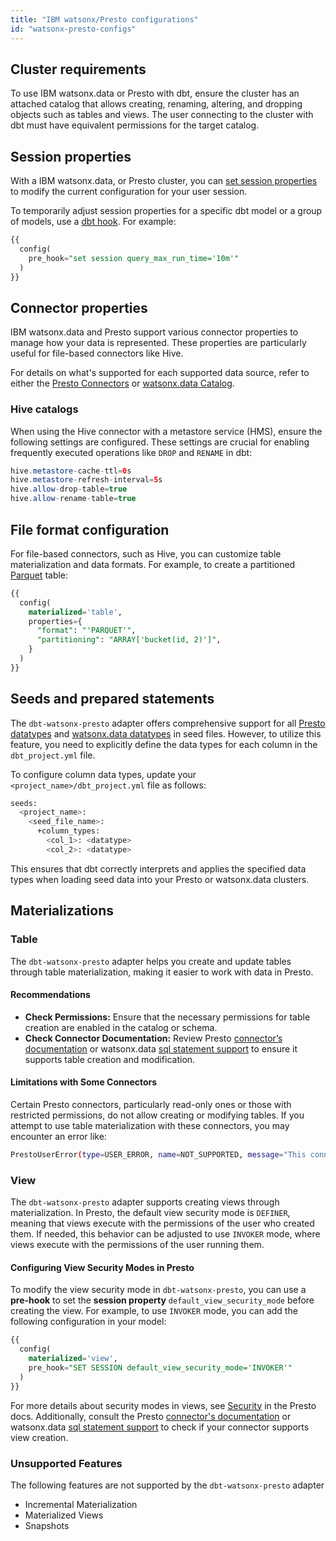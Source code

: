 ```yaml
---
title: "IBM watsonx/Presto configurations"
id: "watsonx-presto-configs"
---
```


## Cluster requirements

To use IBM watsonx.data or Presto with dbt, ensure the cluster has an attached catalog that allows creating, renaming, altering, and dropping objects such as tables and views. The user connecting to the cluster with dbt must have equivalent permissions for the target catalog.

## Session properties

With a IBM watsonx.data, or Presto cluster, you can [set session properties](https://prestodb.io/docs/current/sql/set-session.html) to modify the current configuration for your user session.

To temporarily adjust session properties for a specific dbt model or a group of models, use a [dbt hook](/reference/resource-configs/pre-hook-post-hook). For example:

```sql
{{
  config(
    pre_hook="set session query_max_run_time='10m'"
  )
}}
```

## Connector properties

IBM watsonx.data and Presto support various connector properties to manage how your data is represented. These properties are particularly useful for file-based connectors like Hive.

For details on what's supported for each supported data source, refer to either the [Presto Connectors](https://prestodb.io/docs/current/connector.html) or [watsonx.data Catalog](https://cloud.ibm.com/docs/watsonxdata?topic=watsonxdata-reg_database).


### Hive catalogs

When using the Hive connector with a metastore service (HMS), ensure the following settings are configured. These settings are crucial for enabling frequently executed operations like `DROP` and `RENAME` in dbt:

```java
hive.metastore-cache-ttl=0s
hive.metastore-refresh-interval=5s
hive.allow-drop-table=true
hive.allow-rename-table=true

```

## File format configuration

For file-based connectors, such as Hive, you can customize table materialization and data formats. For example, to create a partitioned [Parquet](https://spark.apache.org/docs/latest/sql-data-sources-parquet.html) table:

```sql
{{
  config(
    materialized='table',
    properties={
      "format": "'PARQUET'",
      "partitioning": "ARRAY['bucket(id, 2)']",
    }
  )
}}
```

## Seeds and prepared statements
The `dbt-watsonx-presto` adapter offers comprehensive support for all [Presto datatypes](https://prestodb.io/docs/current/language/types.html) and [watsonx.data datatypes](https://www.ibm.com/support/pages/node/7157339) in seed files. However, to utilize this feature, you need to explicitly define the data types for each column in the `dbt_project.yml` file.

To configure column data types, update your `<project_name>/dbt_project.yml` file as follows:

```sh
seeds:
  <project_name>:
    <seed_file_name>:
      +column_types:
        <col_1>: <datatype>
        <col_2>: <datatype>
```
This ensures that dbt correctly interprets and applies the specified data types when loading seed data into your Presto or watsonx.data clusters.


## Materializations
### Table

The `dbt-watsonx-presto` adapter helps you create and update tables through table materialization, making it easier to work with data in Presto.

#### Recommendations
- **Check Permissions:** Ensure that the necessary permissions for table creation are enabled in the catalog or schema.
- **Check Connector Documentation:** Review Presto [connector’s documentation](https://prestodb.io/docs/current/connector.html) or watsonx.data [sql statement support](https://www.ibm.com/support/pages/node/7157339) to ensure it supports table creation and modification.

#### Limitations with Some Connectors
Certain Presto connectors, particularly read-only ones or those with restricted permissions, do not allow creating or modifying tables. If you attempt to use table materialization with these connectors, you may encounter an error like:

```sh
PrestoUserError(type=USER_ERROR, name=NOT_SUPPORTED, message="This connector does not support creating tables with data", query_id=20241206_071536_00026_am48r)
```

### View

The `dbt-watsonx-presto` adapter supports creating views through materialization. In Presto, the default view security mode is `DEFINER`, meaning that views execute with the permissions of the user who created them. If needed, this behavior can be adjusted to use `INVOKER` mode, where views execute with the permissions of the user running them.

#### Configuring View Security Modes in Presto
To modify the view security mode in `dbt-watsonx-presto`, you can use a **pre-hook** to set the **session property** `default_view_security_mode` before creating the view. For example, to use `INVOKER` mode, you can add the following configuration in your model:

```sql
{{
  config(
    materialized='view',
    pre_hook="SET SESSION default_view_security_mode='INVOKER'"
  )
}}
```

For more details about security modes in views, see [Security](https://prestodb.io/docs/current/sql/create-view.html#security) in the Presto docs. Additionally, consult the Presto [connector's documentation](https://prestodb.io/docs/current/connector.html) or watsonx.data [sql statement support](https://www.ibm.com/support/pages/node/7157339) to check if your connector supports view creation.


### Unsupported Features
The following features are not supported by the `dbt-watsonx-presto` adapter
- Incremental Materialization
- Materialized Views
- Snapshots

